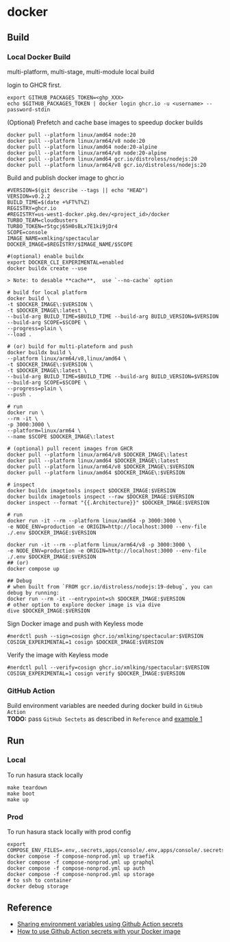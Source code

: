 # docker

## Build

### Local Docker Build

multi-platform, multi-stage, multi-module local build

login to GHCR first.

```shell
export GITHUB_PACKAGES_TOKEN=<ghp_XXX>
echo $GITHUB_PACKAGES_TOKEN | docker login ghcr.io -u <username> --password-stdin
```

(Optional) Prefetch and cache base images to speedup docker builds

```shell
docker pull --platform linux/amd64 node:20
docker pull --platform linux/arm64/v8 node:20
docker pull --platform linux/amd64 node:20-alpine
docker pull --platform linux/arm64/v8 node:20-alpine
docker pull --platform linux/amd64 gcr.io/distroless/nodejs:20
docker pull --platform linux/arm64/v8 gcr.io/distroless/nodejs:20
```

Build and publish docker image to ghcr.io

```shell
#VERSION=$(git describe --tags || echo "HEAD")
VERSION=v0.2.2
BUILD_TIME=$(date +%FT%T%Z)
REGISTRY=ghcr.io
#REGISTRY=us-west1-docker.pkg.dev/<project_id>/docker
TURBO_TEAM=cloudbusters
TURBO_TOKEN=r5tgcj65H0sBLx7E1ki9jDr4
SCOPE=console
IMAGE_NAME=xmlking/spectacular
DOCKER_IMAGE=$REGISTRY/$IMAGE_NAME/$SCOPE

#(optional) enable buildx
export DOCKER_CLI_EXPERIMENTAL=enabled
docker buildx create --use

> Note: to desable **cache**,  use `--no-cache` option

# build for local platform
docker build \
-t $DOCKER_IMAGE\:$VERSION \
-t $DOCKER_IMAGE\:latest \
--build-arg BUILD_TIME=$BUILD_TIME --build-arg BUILD_VERSION=$VERSION --build-arg SCOPE=$SCOPE \
--progress=plain \
--load .

# (or) build for multi-plateform and push
docker buildx build \
--platform linux/arm64/v8,linux/amd64 \
-t $DOCKER_IMAGE\:$VERSION \
-t $DOCKER_IMAGE\:latest \
--build-arg BUILD_TIME=$BUILD_TIME --build-arg BUILD_VERSION=$VERSION --build-arg SCOPE=$SCOPE \
--progress=plain \
--push .

# run
docker run \
--rm -it \
-p 3000:3000 \
--platform=linux/arm64 \
--name $SCOPE $DOCKER_IMAGE\:latest

# (optional) pull recent images from GHCR
docker pull --platform linux/arm64/v8 $DOCKER_IMAGE\:latest
docker pull --platform linux/amd64 $DOCKER_IMAGE\:latest
docker pull --platform linux/arm64/v8 $DOCKER_IMAGE\:$VERSION
docker pull --platform linux/amd64 $DOCKER_IMAGE\:$VERSION

# inspect
docker buildx imagetools inspect $DOCKER_IMAGE:$VERSION
docker buildx imagetools inspect --raw $DOCKER_IMAGE:$VERSION
docker inspect --format "{{.Architecture}}" $DOCKER_IMAGE:$VERSION

# run
docker run -it --rm --platform linux/amd64 -p 3000:3000 \
-e NODE_ENV=production -e ORIGIN=http://localhost:3000 --env-file ./.env $DOCKER_IMAGE:$VERSION

docker run -it --rm --platform linux/arm64/v8 -p 3000:3000 \
-e NODE_ENV=production -e ORIGIN=http://localhost:3000 --env-file ./.env $DOCKER_IMAGE:$VERSION
## (or)
docker compose up

## Debug
# when built from `FROM gcr.io/distroless/nodejs:19-debug`, you can debug by running:
docker run --rm -it --entrypoint=sh $DOCKER_IMAGE:$VERSION
# other option to explore docker image is via dive
dive $DOCKER_IMAGE:$VERSION
```

Sign Docker image and push with Keyless mode

```shell
#nerdctl push --sign=cosign ghcr.io/xmlking/spectacular:$VERSION
COSIGN_EXPERIMENTAL=1 cosign $DOCKER_IMAGE:$VERSION
```

Verify the image with Keyless mode

```shell
#nerdctl pull --verify=cosign ghcr.io/xmlking/spectacular:$VERSION
COSIGN_EXPERIMENTAL=1 cosign verify $DOCKER_IMAGE:$VERSION
```

### GitHub Action

Build environment variables are needed during docker build in `GitHub Action`  
**TODO:** pass `GitHub Sectets` as described in `Reference` and [example 1](https://github.com/SSHOC/gl-autodevops-minimal-port/blob/main/.github/workflows/build-herokuish-and-push-to-registry.yaml#L95)

## Run

### Local

To run hasura stack locally

```shell
make teardown
make boot
make up
```

### Prod

To run hasura stack locally with prod config

```shell
export COMPOSE_ENV_FILES=.env,.secrets,apps/console/.env,apps/console/.secrets,.env.prod,.secrets.prod
docker compose -f compose-nonprod.yml up traefik
docker compose -f compose-nonprod.yml up graphql
docker compose -f compose-nonprod.yml up auth
docker compose -f compose-nonprod.yml up storage
# to ssh to container
docker debug storage
```

## Reference

- [Sharing environment variables using Github Action secrets](https://andrei-calazans.com/posts/2021-06-23-passing-secrets-github-actions-docker/)
- [How to use Github Action secrets with your Docker image](https://medium.com/@brian978_dev/effortlessly-secure-passing-secrets-from-github-to-your-docker-image-f1df3b6d0e49)
